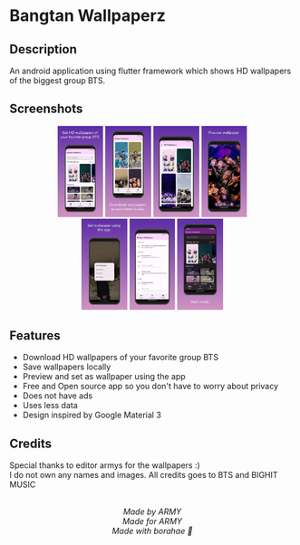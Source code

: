 # Bangtan Wallpaperz

<!--<a href='https://play.google.com/store/apps/details?id=com.kimvinod.bts_lyricz'><img alt='Get it on Google Play' src='https://play.google.com/intl/en_us/badges/static/images/badges/en_badge_web_generic.png' height="80" /></a>-->

## Description
An android application using flutter framework which shows HD wallpapers of the biggest group BTS.

## Screenshots
<p align = "center">
  <img src="https://github.com/KimVinod/bts-wallpaperz/blob/main/screenshots/home.png" width="16%" unselectable="on"/>
  <img src="https://github.com/KimVinod/bts-wallpaperz/blob/main/screenshots/downloads.png" width="16%" unselectable="on"/>
  <img src="https://github.com/KimVinod/bts-wallpaperz/blob/main/screenshots/category.png" width="16%" unselectable="on"/>
  <img src="https://github.com/KimVinod/bts-wallpaperz/blob/main/screenshots/preview.png" width="16%" unselectable="on"/> <br>
  <img src="https://github.com/KimVinod/bts-wallpaperz/blob/main/screenshots/set.png" width="16%" unselectable="on"/>
  <img src="https://github.com/KimVinod/bts-wallpaperz/blob/main/screenshots/settings.png" width="16%" unselectable="on"/>
  <img src="https://github.com/KimVinod/bts-wallpaperz/blob/main/screenshots/dark.png" width="16%" unselectable="on"/>
</p>

## Features
<ul>
  <li>Download HD wallpapers of your favorite group BTS</li>
  <li>Save wallpapers locally</li>
  <li>Preview and set as wallpaper using the app</li>
  <li>Free and Open source app so you don't have to worry about privacy</li>
  <li>Does not have ads</li>
  <li>Uses less data</li>
  <li>Design inspired by Google Material 3</li>
  <!--<li>In-app update feature provided by Google Play Core</li>-->
</ul>

<!--## Privacy Policy
Link: https://sites.google.com/view/bts-lyricz

## Version History
Link: https://sites.google.com/view/bts-lyricz-ver-->

## Credits
Special thanks to editor armys for the wallpapers :)<br>
I do not own any names and images. All credits goes to BTS and BIGHIT MUSIC<br>
<!--App icon credit: <a href="https://in.pinterest.com/pin/807340670713498489/">Lola</a>-->

<p align = "center">
 <br>
 <i>Made by ARMY</i><br>
 <i>Made for ARMY</i><br>
 <i>Made with borahae 💜</i>
